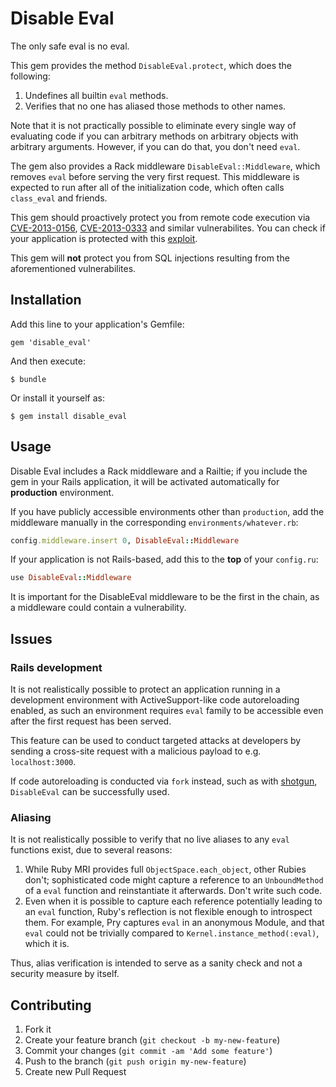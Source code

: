 # Disable Eval

The only safe eval is no eval.

This gem provides the method `DisableEval.protect`, which does the following:

  1. Undefines all builtin `eval` methods.
  2. Verifies that no one has aliased those methods to other names.

Note that it is not practically possible to eliminate every single way of evaluating code if you can arbitrary methods on arbitrary objects with arbitrary arguments. However, if you can do that, you don't need `eval`.

The gem also provides a Rack middleware `DisableEval::Middleware`, which removes `eval` before serving the very first request. This middleware is expected to run after all of the initialization code, which often calls `class_eval` and friends.

This gem should proactively protect you from remote code execution via [CVE-2013-0156][], [CVE-2013-0333][] and similar vulnerabilites. You can check if your application is protected with this [exploit][].

  [CVE-2013-0156]: https://groups.google.com/forum/?fromgroups=#!topic/rubyonrails-security/61bkgvnSGTQ
  [CVE-2013-0333]: https://groups.google.com/forum/?fromgroups=#!topic/rubyonrails-security/1h2DR63ViGo
  [exploit]: http://ronin-ruby.github.com/blog/2013/01/28/new-rails-poc.html

This gem will **not** protect you from SQL injections resulting from the aforementioned vulnerabilites.

## Installation

Add this line to your application's Gemfile:

    gem 'disable_eval'

And then execute:

    $ bundle

Or install it yourself as:

    $ gem install disable_eval

## Usage

Disable Eval includes a Rack middleware and a Railtie; if you include the gem in your Rails application, it will be activated automatically for **production** environment.

If you have publicly accessible environments other than `production`, add the middleware manually in the corresponding `environments/whatever.rb`:

``` ruby
config.middleware.insert 0, DisableEval::Middleware
```

If your application is not Rails-based, add this to the **top** of your `config.ru`:

``` ruby
use DisableEval::Middleware
```

It is important for the DisableEval middleware to be the first in the chain, as a middleware could contain a vulnerability.

## Issues

### Rails development

It is not realistically possible to protect an application running in a development environment with ActiveSupport-like code autoreloading enabled, as such an environment requires `eval` family to be accessible even after the first request has been served.

This feature can be used to conduct targeted attacks at developers by sending a cross-site request with a malicious payload to e.g. `localhost:3000`.

If code autoreloading is conducted via `fork` instead, such as with [shotgun][], `DisableEval` can be successfully used.

  [shotgun]: https://github.com/rtomayko/shotgun

### Aliasing

It is not realistically possible to verify that no live aliases to any `eval` functions exist, due to several reasons:

  1. While Ruby MRI provides full `ObjectSpace.each_object`, other Rubies don't; sophisticated code might capture a reference to an `UnboundMethod` of a `eval` function and reinstantiate it afterwards. Don't write such code.
  2. Even when it is possible to capture each reference potentially leading to an `eval` function, Ruby's reflection is not flexible enough to introspect them. For example, Pry captures `eval` in an anonymous Module, and that `eval` could not be trivially compared to `Kernel.instance_method(:eval)`, which it is.

Thus, alias verification is intended to serve as a sanity check and not a security measure by itself.

## Contributing

1. Fork it
2. Create your feature branch (`git checkout -b my-new-feature`)
3. Commit your changes (`git commit -am 'Add some feature'`)
4. Push to the branch (`git push origin my-new-feature`)
5. Create new Pull Request
